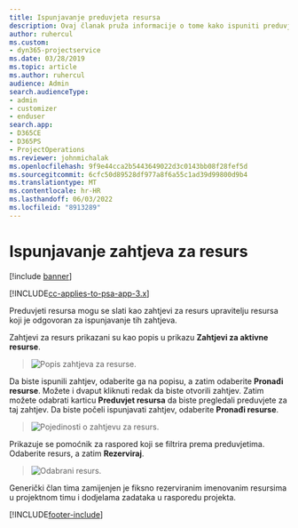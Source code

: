 ```yaml
---
title: Ispunjavanje preduvjeta resursa
description: Ovaj članak pruža informacije o tome kako ispuniti preduvjete resursa.
author: ruhercul
ms.custom:
- dyn365-projectservice
ms.date: 03/28/2019
ms.topic: article
ms.author: ruhercul
audience: Admin
search.audienceType:
- admin
- customizer
- enduser
search.app:
- D365CE
- D365PS
- ProjectOperations
ms.reviewer: johnmichalak
ms.openlocfilehash: 9f9e44cca2b5443649022d3c0143bb08f28fef5d
ms.sourcegitcommit: 6cfc50d89528df977a8f6a55c1ad39d99800d9b4
ms.translationtype: MT
ms.contentlocale: hr-HR
ms.lasthandoff: 06/03/2022
ms.locfileid: "8913289"
---
```

# <a name="fulfilling-resource-requests"></a>Ispunjavanje zahtjeva za resurs

[!include [banner](../includes/psa-now-project-operations.md)]

[!INCLUDE[cc-applies-to-psa-app-3.x](../includes/cc-applies-to-psa-app-3x.md)]

Preduvjeti resursa mogu se slati kao zahtjevi za resurs upravitelju resursa koji je odgovoran za ispunjavanje tih zahtjeva.

Zahtjevi za resurs prikazani su kao popis u prikazu **Zahtjevi za aktivne resurse**.

> ![Popis zahtjeva za resurse.](media/Resource-Management-image59.png)

Da biste ispunili zahtjev, odaberite ga na popisu, a zatim odaberite **Pronađi resurse**. Možete i dvaput kliknuti redak da biste otvorili zahtjev. Zatim možete odabrati karticu **Preduvjet resursa** da biste pregledali preduvjete za taj zahtjev. Da biste počeli ispunjavati zahtjev, odaberite **Pronađi resurse**.

> ![Pojedinosti o zahtjevu za resurs.](media/Resource-Management-image60.png)

Prikazuje se pomoćnik za raspored koji se filtrira prema preduvjetima. Odaberite resurs, a zatim **Rezerviraj**.

> ![Odabrani resurs.](media/Resource-Management-image61.png)

Generički član tima zamijenjen je fiksno rezerviranim imenovanim resursima u projektnom timu i dodjelama zadataka u rasporedu projekta.


[!INCLUDE[footer-include](../includes/footer-banner.md)]
